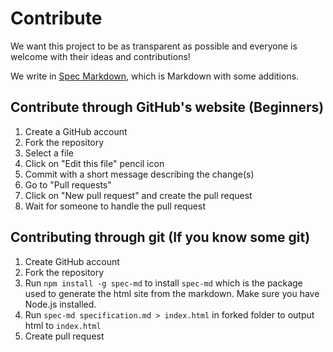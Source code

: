# Contribute

We want this project to be as transparent as possible and everyone is welcome with their ideas and contributions!

We write in [Spec Markdown](https://github.com/leebyron/spec-md), which is Markdown with some additions.

## Contribute through GitHub's website (Beginners)

1. Create a GitHub account
2. Fork the repository
3. Select a file
4. Click on "Edit this file" pencil icon
5. Commit with a short message describing the change(s)
6. Go to "Pull requests"
7. Click on "New pull request" and create the pull request
8. Wait for someone to handle the pull request

## Contributing through git (If you know some git)

1. Create GitHub account
2. Fork the repository
3. Run `npm install -g spec-md` to install `spec-md` which is the package used to generate the html site from the markdown. Make sure you have Node.js installed.
4. Run `spec-md specification.md > index.html` in forked folder to output html to `index.html`
5. Create pull request
